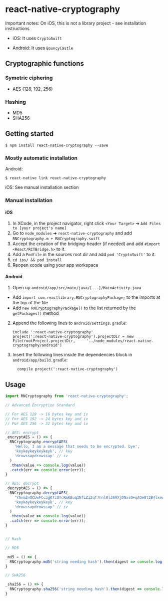 
# react-native-cryptography

Important notes: On iOS, this is not a library project - see installation instructions

- iOS: It uses `CryptoSwift`

- Android: It uses `BouncyCastle`

## Cryptographic functions

### Symetric ciphering

- AES (128, 192, 256)

### Hashing

- MD5
- SHA256

## Getting started

`$ npm install react-native-cryptography --save`

### Mostly automatic installation

Android:

`$ react-native link react-native-cryptography`

iOS: See manual installation section

### Manual installation


#### iOS

1. In XCode, in the project navigator, right click `<Your Target>` ➜ `Add Files to [your project's name]`
2. Go to `node_modules` ➜ `react-native-cryptography` and add `RNCryptography.m + RNCryptography.swift`
3. Accept the creation of the bridging-header (if needed) and add `#import <React/RCTBridge.h>` to it.
4. Add a `Podfile` in the sources root dir and add `pod 'CryptoSwift'` to it.
5. `cd ios/ && pod install`
6. Reopen xcode using your app workspace

#### Android

1. Open up `android/app/src/main/java/[...]/MainActivity.java`
  - Add `import com.reactlibrary.RNCryptographyPackage;` to the imports at the top of the file
  - Add `new RNCryptographyPackage()` to the list returned by the `getPackages()` method
2. Append the following lines to `android/settings.gradle`:
  	```
  	include ':react-native-cryptography'
  	project(':react-native-cryptography').projectDir = new File(rootProject.projectDir, 	'../node_modules/react-native-cryptography/android')
  	```
3. Insert the following lines inside the dependencies block in `android/app/build.gradle`:
  	```
      compile project(':react-native-cryptography')
  	```

## Usage
```jsx
import RNCryptography from 'react-native-cryptography';

// Advanced Encryption Standard

// For AES 128 -> 16 bytes key and iv
// For AES 192 -> 24 bytes key and iv
// For AES 256 -> 32 bytes key and iv

// AES: encrypt
_encryptAES = () => {
  RNCryptography.encryptAES(
    'Hello, I am a message that needs to be encrypted. bye',
    'keykeykeykeykeyk', // key
    'drowssapdrowssap' // iv
  )
  .then(value => console.log(value))
  .catch(err => console.error(err));
}

// AES: decrypt
_decryptAES = () => {
  RNCryptography.decryptAES(
    'YAxm2nQCUwFCc3gK7zDTcRmK8uq3NfLZi2qT7hnl0l369XjDNxsO+qAQe8t3B4lxewCb5X6GNPvfrd2vlf689w==',
    'keykeykeykeykeyk', // key
    'drowssapdrowssap' // iv
  )
  .then(value => console.log(value))
  .catch(err => console.error(err));
}


// Hash

// MD5

_md5 = () => {
  RNCryptography.md5('string needing hash').then(digest => console.log(digest));
}

// SHA256

_sha256 = () => {
  RNCryptography.sha256('string needing hash').then(digest => console.log(digest));
}


```
  